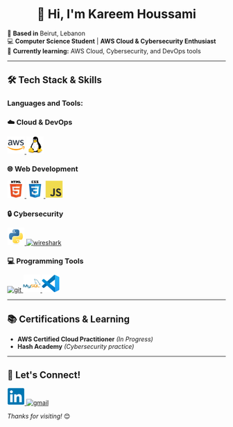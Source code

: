 <h1 align="center">👋 Hi, I'm Kareem Houssami</h1>

📍 **Based in** Beirut, Lebanon  
💻 **Computer Science Student** | **AWS Cloud & Cybersecurity Enthusiast**  
🌱 **Currently learning:** AWS Cloud, Cybersecurity, and DevOps tools  

---

## 🛠️ **Tech Stack & Skills**

<h3 align="left">Languages and Tools:</h3>
<p align="left">

### ☁️ Cloud & DevOps
<a href="https://aws.amazon.com" target="_blank" rel="noreferrer"> 
  <img src="https://raw.githubusercontent.com/devicons/devicon/master/icons/amazonwebservices/amazonwebservices-original-wordmark.svg" alt="aws" width="40" height="40"/> 
</a>
<a href="https://www.linux.org/" target="_blank" rel="noreferrer"> 
  <img src="https://raw.githubusercontent.com/devicons/devicon/master/icons/linux/linux-original.svg" alt="linux" width="40" height="40"/> 
</a>

### 🌐 Web Development
<a href="https://www.w3.org/html/" target="_blank" rel="noreferrer">
  <img src="https://raw.githubusercontent.com/devicons/devicon/master/icons/html5/html5-original-wordmark.svg" alt="html5" width="40" height="40"/>
</a>
<a href="https://www.w3schools.com/css/" target="_blank" rel="noreferrer">
  <img src="https://raw.githubusercontent.com/devicons/devicon/master/icons/css3/css3-original-wordmark.svg" alt="css3" width="40" height="40"/>
</a>
<a href="https://developer.mozilla.org/en-US/docs/Web/JavaScript" target="_blank" rel="noreferrer">
  <img src="https://raw.githubusercontent.com/devicons/devicon/master/icons/javascript/javascript-original.svg" alt="javascript" width="40" height="40"/>
</a>

### 🔒 Cybersecurity
<a href="https://www.python.org" target="_blank" rel="noreferrer"> 
  <img src="https://raw.githubusercontent.com/devicons/devicon/master/icons/python/python-original.svg" alt="python" width="40" height="40"/> 
</a>
<a href="https://www.wireshark.org/" target="_blank" rel="noreferrer"> 
  <img src="https://www.vectorlogo.zone/logos/wireshark/wireshark-icon.svg" alt="wireshark" width="40" height="40"/> 
</a>

### 💻 Programming Tools
<a href="https://git-scm.com/" target="_blank" rel="noreferrer"> 
  <img src="https://www.vectorlogo.zone/logos/git-scm/git-scm-icon.svg" alt="git" width="40" height="40"/> 
</a>
<a href="https://www.mysql.com/" target="_blank" rel="noreferrer"> 
  <img src="https://raw.githubusercontent.com/devicons/devicon/master/icons/mysql/mysql-original-wordmark.svg" alt="mysql" width="40" height="40"/> 
</a>
<a href="https://code.visualstudio.com/" target="_blank" rel="noreferrer"> 
  <img src="https://raw.githubusercontent.com/devicons/devicon/master/icons/vscode/vscode-original.svg" alt="vscode" width="40" height="40"/> 
</a>
</p>

---

## 📚 **Certifications & Learning**  
- **AWS Certified Cloud Practitioner** *(In Progress)*  
- **Hash Academy** *(Cybersecurity practice)*  

---

## 🤝 **Let's Connect!**  
<p align="left">
<a href="https://www.linkedin.com/in/kareemhoussami/" target="_blank" rel="noreferrer">
  <img src="https://raw.githubusercontent.com/devicons/devicon/master/icons/linkedin/linkedin-original.svg" alt="linkedin" width="40" height="40"/>
</a>
<a href="mailto:kareem.houssami@gmail.com" target="_blank" rel="noreferrer">
  <img src="https://www.vectorlogo.zone/logos/gmail/gmail-icon.svg" alt="gmail" width="40" height="40"/>
</a>
</p>

*Thanks for visiting!* 😊
